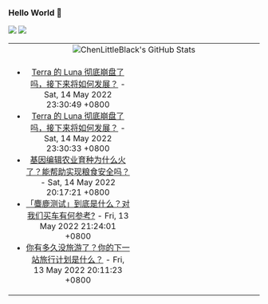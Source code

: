 ### Hello World 👋

[![](https://img.shields.io/badge/@ChenLittleBlack-1a6c81?style=flat&logo=java&logoColor=1a6c81&label=Java&colorA=ffffff)](https://www.java.com/)
[![](https://img.shields.io/badge/@ChenLittleBlack-41b883?style=flat&logo=vuedotjs&logoColor=41b883&label=Vue&colorA=ffffff)](https://cn.vuejs.org/)

<table>
<tr>
<td colspan="2" style="text-align: center;">
<img alt="ChenLittleBlack's GitHub Stats" src="https://github-readme-stats.vercel.app/api?username=ChenLittleBlack&show_icons=true&icon_color=CE1D2D&text_color=718096&bg_color=ffffff&hide_title=true" />
</td>
</tr>
<tr>
<td align="center" valign="middle">

<!-- START_SECTION:blog -->
* <a href='http://www.zhihu.com/question/513861917/answer/2485648849?utm_campaign=rss&utm_medium=rss&utm_source=rss&utm_content=title' target='_blank'>Terra 的 Luna 彻底崩盘了吗，接下来将如何发展？</a> - Sat, 14 May 2022 23:30:49 +0800
* <a href='http://www.zhihu.com/question/513861917/answer/2480703646?utm_campaign=rss&utm_medium=rss&utm_source=rss&utm_content=title' target='_blank'>Terra 的 Luna 彻底崩盘了吗，接下来将如何发展？</a> - Sat, 14 May 2022 23:30:33 +0800
* <a href='http://www.zhihu.com/question/530658561/answer/2476351961?utm_campaign=rss&utm_medium=rss&utm_source=rss&utm_content=title' target='_blank'>基因编辑农业育种为什么火了？能帮助实现粮食安全吗？</a> - Sat, 14 May 2022 20:17:21 +0800
* <a href='http://www.zhihu.com/question/532088553/answer/2484259485?utm_campaign=rss&utm_medium=rss&utm_source=rss&utm_content=title' target='_blank'>「麋鹿测试」到底是什么？对我们买车有何参考?</a> - Fri, 13 May 2022 21:24:01 +0800
* <a href='http://www.zhihu.com/question/532422014/answer/2482250095?utm_campaign=rss&utm_medium=rss&utm_source=rss&utm_content=title' target='_blank'>你有多久没旅游了？你的下一站旅行计划是什么？</a> - Fri, 13 May 2022 20:11:23 +0800
<!-- END_SECTION:blog -->

</td>
<td valign="middle" width="50%">

<!-- START_SECTION:douban -->

<!-- END_SECTION:douban -->

</td>
</tr>
</table>
